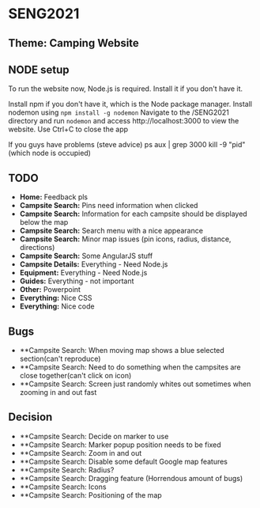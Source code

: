 # SENG2021
## Theme: Camping Website

## NODE setup
To run the website now, Node.js is required. Install it if you don't have it.

Install npm if you don't have it, which is the Node package manager.
Install nodemon using `npm install -g nodemon`
Navigate to the /SENG2021 directory and run `nodemon` and access http://localhost:3000 to view the website.
Use Ctrl+C to close the app

If you guys have problems (steve advice)
ps aux | grep 3000
kill -9 "pid" (which node is occupied)

## TODO
* **Home:** Feedback pls
* **Campsite Search:** Pins need information when clicked
* **Campsite Search:** Information for each campsite should be displayed below the map
* **Campsite Search:** Search menu with a nice appearance
* **Campsite Search:** Minor map issues (pin icons, radius, distance, directions)
* **Campsite Search:** Some AngularJS stuff
* **Campsite Details:** Everything - Need Node.js
* **Equipment:** Everything - Need Node.js
* **Guides:** Everything - not important
* **Other:** Powerpoint
* **Everything:** Nice CSS
* **Everything:** Nice code



## Bugs
* **Campsite Search: When moving map shows a blue selected section(can't reproduce)
* **Campsite Search: Need to do something when the campsites are close together(can't click on icon)
* **Campsite Search: Screen just randomly whites out sometimes when zooming in and out fast





## Decision
* **Campsite Search: Decide on marker to use
* **Campsite Search: Marker popup position needs to be fixed
* **Campsite Search: Zoom in and out
* **Campsite Search: Disable some default Google map features
* **Campsite Search: Radius?
* **Campsite Search: Dragging feature (Horrendous amount of bugs)
* **Campsite Search: Icons
* **Campsite Search: Positioning of the map








